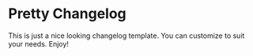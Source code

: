 # Pretty Changelog
This is just a nice looking changelog template. You can customize to suit your needs. Enjoy!
